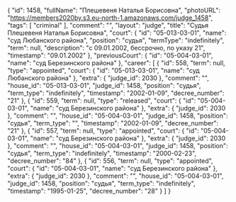 {
    "id": 1458,
    "fullName": "Плешевеня Наталья Борисовна",
    "photoURL": "https://members2020by.s3.eu-north-1.amazonaws.com/judge_1458",
    "tags": [
        "criminal"
    ],
    "comment": "",
    "layout": "judge",
    "title": "Судья Плешевеня Наталья Борисовна",
    "court": {
        "id": "05-013-03-01",
        "name": "суд Любанского района",
        "position": "судья",
        "termType": "indefinitely",
        "term": null,
        "description": "c 09.01.2002, бессрочно, по указу 21",
        "timestamp": "09.01.2002"
    },
    "previousCourt": {
        "id": "05-004-03-01",
        "name": "суд Березинского района"
    },
    "career": [
        {
            "id": 558,
            "term": null,
            "type": "appointed",
            "court": {
                "id": "05-013-03-01",
                "name": "суд Любанского района"
            },
            "extra": {
                "judge_id": 2030
            },
            "comment": "",
            "house_id": "05-013-03-01",
            "judge_id": 1458,
            "position": "судья",
            "term_type": "indefinitely",
            "timestamp": "2002-01-09",
            "decree_number": "21"
        },
        {
            "id": 559,
            "term": null,
            "type": "released",
            "court": {
                "id": "05-004-03-01",
                "name": "суд Березинского района"
            },
            "extra": {
                "judge_id": 2030
            },
            "comment": "",
            "house_id": "05-004-03-01",
            "judge_id": 1458,
            "position": "судья",
            "term_type": "",
            "timestamp": "2002-01-09",
            "decree_number": "21"
        },
        {
            "id": 557,
            "term": null,
            "type": "appointed",
            "court": {
                "id": "05-004-03-01",
                "name": "суд Березинского района"
            },
            "extra": {
                "judge_id": 2030
            },
            "comment": "",
            "house_id": "05-004-03-01",
            "judge_id": 1458,
            "position": "судья",
            "term_type": "indefinitely",
            "timestamp": "2000-02-23",
            "decree_number": "84"
        },
        {
            "id": 556,
            "term": null,
            "type": "appointed",
            "court": {
                "id": "05-004-03-01",
                "name": "суд Березинского района"
            },
            "extra": {
                "judge_id": 2030
            },
            "comment": "",
            "house_id": "05-004-03-01",
            "judge_id": 1458,
            "position": "судья",
            "term_type": "indefinitely",
            "timestamp": "1995-01-25",
            "decree_number": "28"
        }
    ]
}